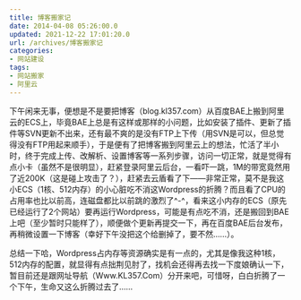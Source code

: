 ```yaml
---
title: 博客搬家记
date: 2014-04-08 05:26:00.0
updated: 2021-12-22 17:01:20.0
url: /archives/博客搬家记
categories: 
- 网站建设
tags: 
- 网站搬家
- 阿里云
---
```


<p>下午闲来无事，便想是不是要把博客（blog.kl357.com）从百度BAE上搬到阿里云的ECS上，毕竟BAE上总是有这样或那样的小问题，比如安装了插件、更新了插件等SVN更新不出来，还有最不爽的是没有FTP上下传（用SVN是可以，但总觉得没有FTP用起来顺手），于是便有了把博客搬到阿里云上的想法，忙活了半小时，终于完成上传、改解析、设置博客等一系列步骤，访问一切正常，就是觉得有点小卡（虽然不是很明显），赶紧登录阿里云后台，一看吓一跳，1M的带宽竟然用了近200K（这是碰上攻击了？），赶紧去云盾看了下——非常正常，莫不是我这小ECS（1核、512内存）的小心脏吃不消这Wordpress的折腾？而且看了CPU的占用率也比以前高，连磁盘都比以前跳的激烈了^-^，看来这小内存的ECS（原先已经运行了2个网站）要再运行Wordpress，可能是有点吃不消，还是搬回到BAE上吧（至少暂时只能样了），顺便做个更新再提交一下，再在百度BAE后台发布，再稍微设置一下博客（幸好下午没把这个给删掉了，要不然……）。</p><p>总结一下哈，Wordpress占内存等资源确实是有一点的，尤其是像我这种1核，512内存的配置，就显得有点拙荆见肘了，找机会还得再去找一下度娘确认一下，暂目前还是跟网址导航（Www.KL357.Com）分开来吧，可惜呀，白白折腾了一个下午，生命又这么折腾过去了……</p>